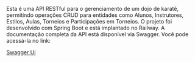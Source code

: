 Esta é uma API RESTful para o gerenciamento de um dojo de karatê, permitindo operações CRUD para entidades como Alunos, Instrutores, Estilos, Aulas, Torneios e Participações em Torneios. O projeto foi desenvolvido com Spring Boot e está implantado no Railway.
A documentação completa da API está disponível via Swagger. Você pode acessá-la no link:

[Swagger Ui](https://api-karate-production.up.railway.app/swagger-ui/index.html)
